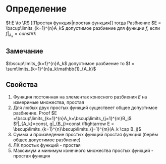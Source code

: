 # Определение
$f:E \to \R$ [[Простая функция|простая функция]] тогда
Разбиение $E = \bscup\limits_{k=1}^{n}A_k$ допустимое разбиение для функции $f$, если $f|_{A_k}=const \forall k$
## Замечание
 $\bscup\limits_{k=1}^{n}A_k$ допустимое разбиение то $f = \sum\limits_{k=1}^{n}a_k\mathbb{1}_{A_k}$
## Свойства
1. Функция постоянная на элементах конесного разбиения $E$ на измеримые множества, простая
2. Для любых двух простых функций существеет общее допустимое разбиение. Proof $E =\bscup\limits_{k=1}^{n}A_k=\bscup\limits_{j=1}^{m}B_j$   $f|_{A_k}=const, g|_{B_j}=const \Rightarrow E = \bscup\limits_{k=1}^{n}\bscup\limits_{j=1}^{m}(A_k \cap B_j)$
3. Сумма и произведение простых функций простая функция (берём общее допустимое разбиение)
4. ЛК простых функций - простая
5. Максимум и минимум конечного множества простых функций - простая функция